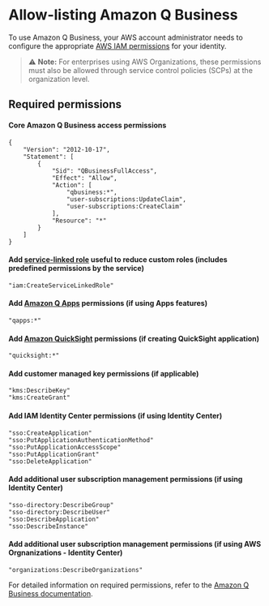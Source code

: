 # Allow-listing Amazon Q Business

To use Amazon Q Business, your AWS account administrator needs to configure the appropriate [AWS IAM permissions](https://docs.aws.amazon.com/IAM/latest/UserGuide/access_policies.html) for your identity.

> ⚠️ **Note:** For enterprises using AWS Organizations, these permissions must also be allowed through service control policies (SCPs) at the organization level.

## Required permissions

#### Core Amazon Q Business access permissions

```
{
    "Version": "2012-10-17",
    "Statement": [
        {
            "Sid": "QBusinessFullAccess",
            "Effect": "Allow",
            "Action": [
                "qbusiness:*",
                "user-subscriptions:UpdateClaim",
                "user-subscriptions:CreateClaim"
            ],
            "Resource": "*"
        }
    ]
}
```

#### Add [service-linked role](https://docs.aws.amazon.com/IAM/latest/UserGuide/id_roles_create-service-linked-role.html) useful to reduce custom roles (includes predefined permissions by the service)
```
"iam:CreateServiceLinkedRole"
```

#### Add [Amazon Q Apps](https://docs.aws.amazon.com/amazonq/latest/qbusiness-ug/purpose-built-qapps.html) permissions (if using Apps features)
```
"qapps:*"
```

#### Add [Amazon QuickSight](https://docs.aws.amazon.com/amazonq/latest/qbusiness-ug/create-application-quicksight.html) permissions (if creating QuickSight application)
```
"quicksight:*"
```

#### Add customer managed key permissions (if applicable)
```
"kms:DescribeKey"
"kms:CreateGrant"
```

#### Add IAM Identity Center permissions (if using Identity Center)
```
"sso:CreateApplication"
"sso:PutApplicationAuthenticationMethod"
"sso:PutApplicationAccessScope"
"sso:PutApplicationGrant"
"sso:DeleteApplication"
```

#### Add additional user subscription management permissions (if using Identity Center) 
```
"sso-directory:DescribeGroup"
"sso-directory:DescribeUser"
"sso:DescribeApplication"
"sso:DescribeInstance"
```

#### Add additional user subscription management permissions (if using AWS Orgnanizations - Identity Center) 
```
"organizations:DescribeOrganizations"
```

For detailed information on required permissions, refer to the [Amazon Q Business documentation](https://docs.aws.amazon.com/amazonq/latest/qbusiness-ug/setting-up.html#permissions).
